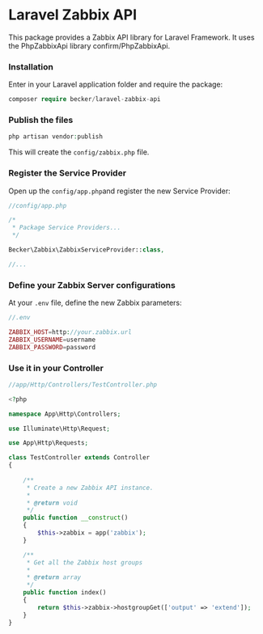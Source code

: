 # Laravel Zabbix API

This package provides a Zabbix API library for Laravel Framework. It uses the PhpZabbixApi library confirm/PhpZabbixApi.

### Installation

Enter in your Laravel application folder and require the package:

```php
composer require becker/laravel-zabbix-api
```

### Publish the files

```php
php artisan vendor:publish
```
This will create the ``config/zabbix.php`` file.


### Register the Service Provider

Open up the ``config/app.php``and register the new Service Provider:

```php
//config/app.php

/*
 * Package Service Providers...
 */

Becker\Zabbix\ZabbixServiceProvider::class,

//...
```

### Define your Zabbix Server configurations

At your ``.env`` file, define the new Zabbix parameters:

```php
//.env

ZABBIX_HOST=http://your.zabbix.url
ZABBIX_USERNAME=username
ZABBIX_PASSWORD=password
```

### Use it in your Controller

```php
//app/Http/Controllers/TestController.php

<?php

namespace App\Http\Controllers;

use Illuminate\Http\Request;

use App\Http\Requests;

class TestController extends Controller
{
    
    /**
     * Create a new Zabbix API instance.
     *
     * @return void
     */
	public function __construct()
	{
		$this->zabbix = app('zabbix');
	}

    /**
	 * Get all the Zabbix host groups
     *
	 * @return array
	 */
    public function index()
    {
    	return $this->zabbix->hostgroupGet(['output' => 'extend']);
    }
}
```
